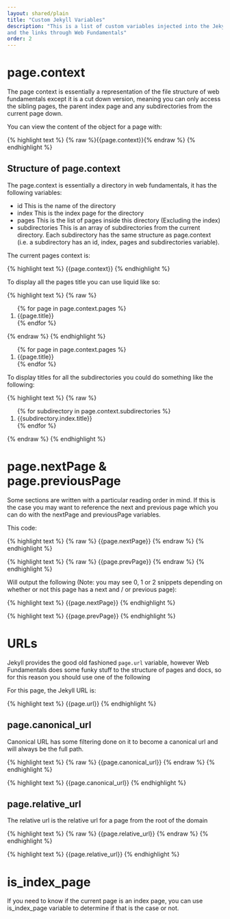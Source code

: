 ```yaml
---
layout: shared/plain
title: "Custom Jekyll Variables"
description: "This is a list of custom variables injected into the Jekyll page that can be used to structure your page
and the links through Web Fundamentals"
order: 2
---
```


# page.context

The page context is essentially a representation of the file structure of
web fundamentals except it is a cut down version, meaning you can only
access the sibling pages, the parent index page and any subdirectories
from the current page down.

You can view the content of the object for a page with:

{% highlight text %}
    {% raw %}{{page.context}}{% endraw %}
{% endhighlight %}

## Structure of page.context

The page.context is essentially a directory in web fundamentals, it has the
following variables:

- id
    This is the name of the directory
- index
    This is the index page for the directory
- pages
    This is the list of pages inside this directory (Excluding the index)
- subdirectories
    This is an array of subdirectories from the current directory. Each
    subdirectory has the same structure as page.context (i.e. a subdirectory
    has an id, index, pages and subdirectories variable).

The current pages context is:

{% highlight text %}
    {{page.context}}
{% endhighlight %}

To display all the pages title you can use liquid like so:

{% highlight text %}
{% raw %}
<ol>
  {% for page in page.context.pages %}
    <li>
    {{page.title}}
    </li>
  {% endfor %}
</ol>
{% endraw %}
{% endhighlight %}


<ol>
  {% for page in page.context.pages %}
    <li>
    {{page.title}}
    </li>
  {% endfor %}
</ol>

To display titles for all the subdirectories you could do something
like the following:


{% highlight text %}
{% raw %}
<ol>
  {% for subdirectory in page.context.subdirectories %}
    <li>
    {{subdirectory.index.title}}
    </li>
  {% endfor %}
</ol>
{% endraw %}
{% endhighlight %}

# page.nextPage & page.previousPage

Some sections are written with a particular reading order in mind. If this is
the case you may want to reference the next and previous page which you can
do with the nextPage and previousPage variables.

This code:

{% highlight text %}
{% raw %}
{{page.nextPage}}
{% endraw %}
{% endhighlight %}

{% highlight text %}
{% raw %}
{{page.prevPage}}
{% endraw %}
{% endhighlight %}

Will output the following (Note: you may see 0, 1 or 2 snippets depending
  on whether or not this page has a next and / or previous page):

{% highlight text %}
{{page.nextPage}}
{% endhighlight %}


{% highlight text %}
{{page.prevPage}}
{% endhighlight %}

# URLs

Jekyll provides the good old fashioned `page.url` variable, however Web
Fundamentals does some funky stuff to the structure of pages and docs, so
for this reason you should use one of the following

For this page, the Jekyll URL is:

{% highlight text %}
{{page.url}}
{% endhighlight %}

## page.canonical_url

Canonical URL has some filtering done on it to become a canonical url and
will always be the full path.

{% highlight text %}
{% raw %}
{{page.canonical_url}}
{% endraw %}
{% endhighlight %}

{% highlight text %}
{{page.canonical_url}}
{% endhighlight %}

## page.relative_url

The relative url is the relative url for a page from the root of the domain

{% highlight text %}
{% raw %}
{{page.relative_url}}
{% endraw %}
{% endhighlight %}

{% highlight text %}
{{page.relative_url}}
{% endhighlight %}

# is_index_page

If you need to know if the current page is an index page, you can use
is_index_page variable to determine if that is the case or not.
